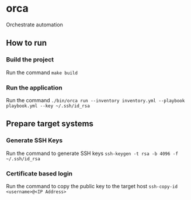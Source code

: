 # orca
Orchestrate automation

## How to run
### Build the project
Run the command `make build`

### Run the application
Run the command `./bin/orca run --inventory inventory.yml --playbook playbook.yml --key ~/.ssh/id_rsa`

## Prepare target systems
### Generate SSH Keys
Run the command to generate SSH keys `ssh-keygen -t rsa -b 4096 -f ~/.ssh/id_rsa`

### Certificate based login
Run the command to copy the public key to the target host `ssh-copy-id <username>@<IP Address>`